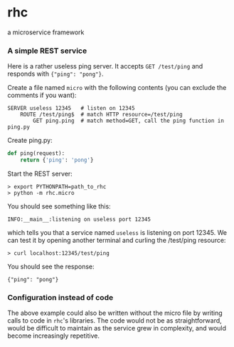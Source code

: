 # rhc
a microservice framework


### A simple REST service

Here is a rather useless ping server. It accepts `GET /test/ping` and responds with `{"ping": "pong"}`.

Create a file named `micro` with the following contents (you can exclude the comments if you want):

```
SERVER useless 12345   # listen on 12345
    ROUTE /test/ping$  # match HTTP resource=/test/ping
        GET ping.ping  # match method=GET, call the ping function in ping.py
```

Create ping.py:

```python
def ping(request):
    return {'ping': 'pong'}
```

Start the REST server:

```
> export PYTHONPATH=path_to_rhc
> python -m rhc.micro
```

You should see something like this:

```
INFO:__main__:listening on useless port 12345
```

which tells you that a service named `useless` is listening on port 12345. We can test it by opening another terminal and curling the /test/ping resource:

```
> curl localhost:12345/test/ping
```

You should see the response:

```
{"ping": "pong"}
```

### Configuration instead of code

The above example could also be written without the micro file by writing calls to code in `rhc`'s libraries. The code would not be as straightforward, would be difficult to maintain as the service grew in complexity, and would become increasingly repetitive.
